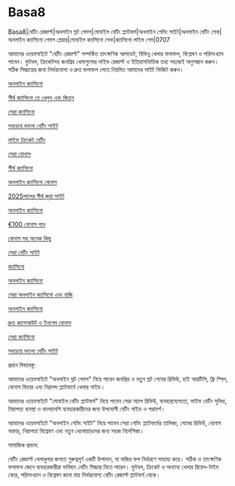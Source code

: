 # Basa8

Basa8|বেটিং রেজাল্ট|অনলাইন স্লট গেমস|মোবাইল বেটিং প্ল্যাটফর্ম|অনলাইন গেমিং সাইট|অনলাইন বেটিং সেবা|অনলাইন ক্যাসিনো গেমস প্লেয়ার|মোবাইল ক্যাসিনো সেবা|ক্যাসিনো লাইভ গেম|0707

আমাদের ওয়েবসাইটে "বেটিং রেজাল্ট" সম্পর্কিত তাৎক্ষণিক আপডেট, বিভিন্ন খেলার ফলাফল, বিশ্লেষণ ও পরিসংখ্যান পাবেন। ফুটবল, ক্রিকেটসহ জনপ্রিয় খেলাগুলোর লাইভ রেজাল্ট ও ইতিহাসভিত্তিক তথ্য সহজেই অনুসন্ধান করুন। সঠিক সিদ্ধান্তের জন্য নির্ভরযোগ্য ও দ্রুত ফলাফল পেতে নিয়মিত আমাদের সাইট ভিজিট করুন।

<a href="https://basa8vip.net/">অনলাইন ক্যাসিনো</a>

<a href="https://basa8us.net/">শীর্ষ ক্যাসিনো তে খেলুন এবং জিতুন</a>

<a href="https://basa8vip.com/">সেরা ক্যাসিনো</a>

<a href="https://basa8us.com/">সবচেয়ে ভালো বেটিং সাইট</a>

<a href="https://basa8uk.com/">লাইভ ক্রিকেট বেটিং</a>

<a href="https://basa8uk.net/">সেরা বোনাস</a>

<a href="https://basa8wap.net/">শীর্ষ ক্যাসিনো</a>

<a href="https://basa8wap.com/">অনলাইন ক্যাসিনো বোনাস</a>

<a href="https://basa8now.com/">2025সালের শীর্ষ জুয়া সাইট</a>

<a href="https://basa8now.net/">অনলাইন ক্যাসিনো </a>

<a href="https://basa8pro.com/">€100 বোনাস পান</a>

<a href="https://basa8pro.net/">বোনাস সহ অনেক কিছু</a>

<a href="https://basa8pc.net/">সেরা বেটিং সাইট</a>

<a href="https://basa8live.com/">ক্যাসিনো</a>

<a href="https://basa8hub.com/">অনলাইন ক্যাসিনো</a>

<a href="https://basa8hub.net/">সেরা অনলাইন ক্যাসিনো এবং বাজি</a>

<a href="https://basa8sx.com/">অনলাইন ক্যাসিনো</a>

<a href="https://basa8sx.net/">দ্রুত ক্যাশআউট ও ইনগেম বোনাস</a>

<a href="https://basa8vip.com/">সেরা ক্যাসিনো</a>

<a href="https://basa8us.com/">সবচেয়ে ভালো বেটিং সাইট</a>

প্রধান বিষয়বস্তু:

আমাদের ওয়েবসাইটে "অনলাইন স্লট গেমস" নিয়ে পাবেন জনপ্রিয় ও নতুন স্লট গেমের রিভিউ, হাই আরটিপি, ফ্রি স্পিন, বোনাস ফিচার এবং নিরাপদ প্ল্যাটফর্মে খেলার গাইড।

আমাদের ওয়েবসাইটে "মোবাইল বেটিং প্ল্যাটফর্ম" নিয়ে পাবেন সেরা অ্যাপ রিভিউ, ব্যবহারযোগ্যতা, লাইভ বেটিং সুবিধা, নিরাপত্তা ব্যবস্থা ও বাংলাদেশি ব্যবহারকারীদের জন্য উপযোগী বেটিং গাইড ও পরামর্শ।

আমাদের ওয়েবসাইটে "অনলাইন গেমিং সাইট" নিয়ে পাবেন সেরা গেমিং প্ল্যাটফর্মের তালিকা, গেমের রিভিউ, বোনাস অফার, নিরাপত্তা বিশ্লেষণ এবং নতুন খেলোয়াড়দের জন্য সহজ নির্দেশিকা।

সামাজিক প্রভাব:

বেটিং রেজাল্ট খেলাধুলার জগতে গুরুত্বপূর্ণ একটি উপাদান, যা বাজির ফল নির্ধারণে সাহায্য করে। সঠিক ও তাৎক্ষণিক ফলাফল জেনে ব্যবহারকারীরা ভবিষ্যৎ বেটিং সিদ্ধান্ত নিতে পারেন। ফুটবল, ক্রিকেট ও অন্যান্য খেলার রিয়েল-টাইম স্কোর, পরিসংখ্যান ও বিশ্লেষণ জানা যায় নির্ভরযোগ্য বেটিং রেজাল্ট প্ল্যাটফর্ম থেকে।
